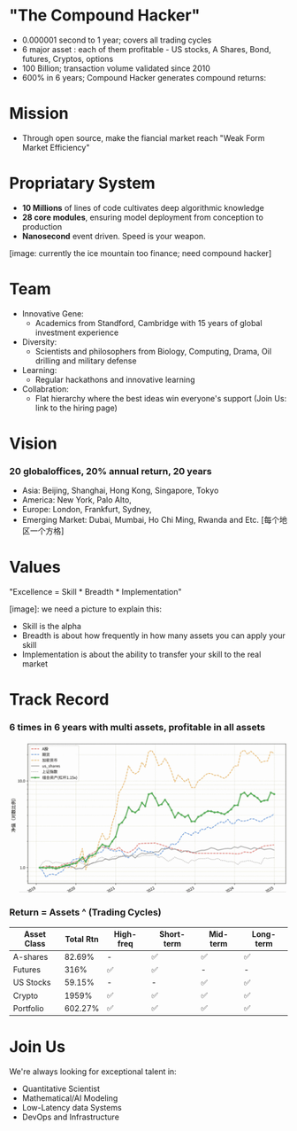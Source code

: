 # "The Compound Hacker"
- 0.000001 second to 1 year; covers all trading cycles
- 6 major asset : each of them profitable -  US stocks, A Shares, Bond, futures, Cryptos, options
- 100 Billion; transaction volume validated since 2010
- 600% in 6 years; Compound Hacker generates compound returns: 

# Mission
- Through open source, make the fiancial market reach "Weak Form Market Efficiency"

# Propriatary System
- **10 Millions** of lines of code cultivates deep algorithmic knowledge
- **28 core modules**, ensuring model deployment from conception to production
- **Nanosecond** event driven.  Speed is your weapon. 


[image: currently the ice mountain too finance; need compound hacker]


# Team
- Innovative Gene: 
    - Academics from Standford, Cambridge with 15 years of global investment experience
- Diversity: 
    - Scientists and philosophers from Biology, Computing, Drama, Oil drilling and military defense 
- Learning: 
    - Regular hackathons and innovative learning 
- Collabration: 
    - Flat hierarchy where the best ideas win everyone's support
(Join Us: link to the hiring page)



# Vision
### 20 globaloffices, 20% annual return, 20 years
- Asia: Beijing, Shanghai, Hong Kong, Singapore, Tokyo
- America: New York, Palo Alto, 
- Europe: London, Frankfurt, Sydney, 
- Emerging Market: Dubai, Mumbai, Ho Chi Ming, Rwanda and Etc.
[每个地区一个方格]


# Values
"Excellence  = Skill * Breadth * Implementation"

[image]: we need a picture to explain this:
- Skill is the alpha
- Breadth is about how frequently in how many assets you can apply your skill
- Implementation is about the ability to transfer your skill to the real market



# Track Record

###  6 times in 6 years with multi assets, profitable in all assets


![pnl](./images/pnl.all.png)


### Return = Assets ^ (Trading Cycles)
| Asset Class | Total Rtn | High-freq | Short-term | Mid-term | Long-term |
|------------|--------------|-----------|------------|-----------|-----------|
| A-shares | 82.69% | - | ✅ | ✅ | ✅ |
| Futures| 316% | ✅ | ✅ | - | - |
| US Stocks | 59.15% | - | - | ✅ | ✅ |
| Crypto | 1959% | ✅ | ✅ | ✅ | ✅ |
| Portfolio | 602.27% | ✅ | ✅ | ✅ | ✅ |


# Join Us

We're always looking for exceptional talent in:
- Quantitative Scientist
- Mathematical/AI Modeling
- Low-Latency data Systems
- DevOps and Infrastructure

